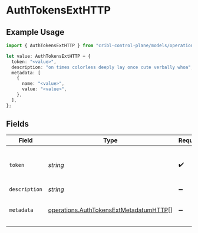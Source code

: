 # AuthTokensExtHTTP

## Example Usage

```typescript
import { AuthTokensExtHTTP } from "cribl-control-plane/models/operations";

let value: AuthTokensExtHTTP = {
  token: "<value>",
  description: "on times colorless deeply lay once cute verbally whoa",
  metadata: [
    {
      name: "<value>",
      value: "<value>",
    },
  ],
};
```

## Fields

| Field                                                                                            | Type                                                                                             | Required                                                                                         | Description                                                                                      |
| ------------------------------------------------------------------------------------------------ | ------------------------------------------------------------------------------------------------ | ------------------------------------------------------------------------------------------------ | ------------------------------------------------------------------------------------------------ |
| `token`                                                                                          | *string*                                                                                         | :heavy_check_mark:                                                                               | Shared secret to be provided by any client (Authorization: <token>)                              |
| `description`                                                                                    | *string*                                                                                         | :heavy_minus_sign:                                                                               | N/A                                                                                              |
| `metadata`                                                                                       | [operations.AuthTokensExtMetadatumHTTP](../../models/operations/authtokensextmetadatumhttp.md)[] | :heavy_minus_sign:                                                                               | Fields to add to events referencing this token                                                   |